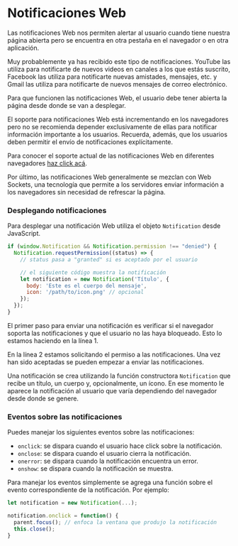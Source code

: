 # Notificaciones Web

Las notificaciones Web nos permiten alertar al usuario cuando tiene nuestra página abierta pero se encuentra en otra pestaña en el navegador o en otra aplicación.

Muy probablemente ya has recibido este tipo de notificaciones. YouTube las utiliza para notificarte de nuevos videos en canales a los que estás suscrito, Facebook las utiliza para notificarte nuevas amistades, mensajes, etc. y Gmail las utiliza para notificarte de nuevos mensajes de correo electrónico.

Para que funcionen las notificaciones Web, el usuario debe tener abierta la página desde donde se van a desplegar.

El soporte para notificaciones Web está incrementando en los navegadores pero no se recomienda depender exclusivamente de ellas para notificar información importante a los usuarios. Recuerda, además, que los usuarios deben permitir el envío de notificaciones explícitamente.

Para conocer el soporte actual de las notificaciones Web en diferentes navegadores [haz click acá](https://caniuse.com/#feat=notifications).

Por último, las notificaciones Web generalmente se mezclan con Web Sockets, una tecnología que permite a los servidores enviar información a los navegadores sin necesidad de refrescar la página.

### Desplegando notificaciones

Para desplegar una notificación Web utiliza el objeto `Notification` desde JavaScript.

```javascript
if (window.Notification && Notification.permission !== "denied") {
  Notification.requestPermission((status) => {
    // status pasa a "granted" si es aceptado por el usuario

    // el siguiente código muestra la notificación
    let notification = new Notification('Título', {
      body: 'Este es el cuerpo del mensaje',
      icon: '/path/to/icon.png' // opcional
    });
  });
}
```

El primer paso para enviar una notificación es verificar si el navegador soporta las notificaciones y que el usuario no las haya bloqueado. Esto lo estamos haciendo en la línea 1.

En la línea 2 estamos solicitando el permiso a las notificaciones. Una vez han sido aceptadas se pueden empezar a enviar las notificaciones.

Una notificación se crea utilizando la función constructora `Notification` que recibe un título, un cuerpo y, opcionalmente, un ícono. En ese momento le aparece la notificación al usuario que varía dependiendo del navegador desde donde se genere.

### Eventos sobre las notificaciones

Puedes manejar los siguientes eventos sobre las notificaciones:

* `onclick`: se dispara cuando el usuario hace click sobre la notificación.
* `onclose`: se dispara cuando el usuario cierra la notificación.
* `onerror`: se dispara cuando la notificación encuentra un error.
* `onshow`: se dispara cuando la notificación se muestra.

Para manejar los eventos simplemente se agrega una función sobre el evento correspondiente de la notificación. Por ejemplo:

```javascript
let notification = new Notification(...);

notification.onclick = function() {
  parent.focus(); // enfoca la ventana que produjo la notificación
  this.close();
}
```
